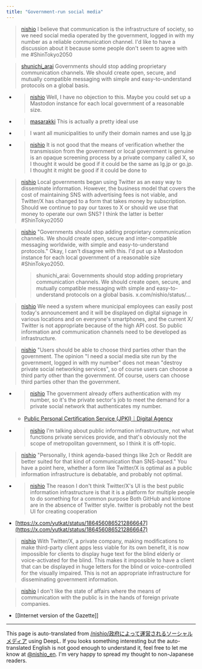 ```yaml
---
title: "Government-run social media"
---
```


> [nishio](https://x.com/nishio/status/1864525698121257224) I believe that communication is the infrastructure of society, so we need social media operated by the government, logged in with my number as a reliable communication channel. I'd like to have a discussion about it because some people don't seem to agree with me #ShinTokyo2050

> [shunichi_arai](https://x.com/shunichi_arai/status/1864550628514779339) Governments should stop adding proprietary communication channels. We should create open, secure, and mutually compatible messaging with simple and easy-to-understand protocols on a global basis.
- > [nishio](https://x.com/nishio/status/1864556320340496837) Well, I have no objection to this. Maybe you could set up a Mastodon instance for each local government of a reasonable size.
- > [masarakki](https://x.com/masarakki/status/1864661555587228094) This is actually a pretty ideal use
- >  I want all municipalities to unify their domain names and use lg.jp
- > [nishio](https://x.com/nishio/status/1864664024769810894) It is not good that the means of verification whether the transmission from the government or local government is genuine is an opaque screening process by a private company called X, so I thought it would be good if it could be the same as lg.jp or go.jp. I thought it might be good if it could be done to

> [nishio](https://x.com/nishio/status/1864557123449049562) Local governments began using Twitter as an easy way to disseminate information. However, the business model that covers the cost of maintaining SNS with advertising fees is not viable, and Twitter/X has changed to a form that takes money by subscription. Should we continue to pay our taxes to X or should we use that money to operate our own SNS? I think the latter is better #ShinTokyo2050

> [nishio](https://x.com/nishio/status/1864555458260029541) "Governments should stop adding proprietary communication channels. We should create open, secure and inter-compatible messaging worldwide, with simple and easy-to-understand protocols." Okay, I can't disagree with this. I'd put up a Mastodon instance for each local government of a reasonable size #ShinTokyo2050.
>  >shunichi_arai: Governments should stop adding proprietary communication channels. We should create open, secure, and mutually compatible messaging with simple and easy-to-understand protocols on a global basis. x.com/nishio/status/...

> [nishio](https://x.com/nishio/status/1864561658397642862) We need a system where municipal employees can easily post today's announcement and it will be displayed on digital signage in various locations and on everyone's smartphones, and the current X/ Twitter is not appropriate because of the high API cost. So public information and communication channels need to be developed as infrastructure.

> [nishio](https://x.com/nishio/status/1864635133535637668) "Users should be able to choose third parties other than the government. The opinion "I need a social media site run by the government, logged in with my number" does not mean "destroy private social networking services", so of course users can choose a third party other than the government. Of course, users can choose third parties other than the government.
- > [nishio](https://x.com/nishio/status/1864636148855042559) The government already offers authentication with my number, so it's the private sector's job to meet the demand for a private social network that authenticates my number.
    - [Public Personal Certification Service (JPKI)｜Digital Agency](https://www.digital.go.jp/policies/mynumber/private-business/jpki-introduction)
- > [nishio](https://x.com/nishio/status/1864636446789038543) I'm talking about public information infrastructure, not what functions private services provide, and that's obviously not the scope of metropolitan government, so I think it is off-topic.

> [nishio](https://x.com/nishio/status/1864638247592448230) "Personally, I think agenda-based things like 2ch or Reddit are better suited for that kind of communication than SNS-based."
>  You have a point here, whether a form like Twitter/X is optimal as a public information infrastructure is debatable, and probably not optimal.
- > [nishio](https://x.com/nishio/status/1864638933193380032) The reason I don't think Twitter/X's UI is the best public information infrastructure is that it is a platform for multiple people to do something for a common purpose Both GitHub and kintone are in the absence of Twitter style. twitter is probably not the best UI for creating cooperation
- [https://x.com/yutkat/status/1864560865212866647](https://x.com/yutkat/status/1864560865212866647)

> [nishio](https://x.com/nishio/status/1864665100482924771) With Twitter/X, a private company, making modifications to make third-party client apps less viable for its own benefit, it is now impossible for clients to display huge text for the blind elderly or voice-activated for the blind. This makes it impossible to have a client that can be displayed in huge letters for the blind or voice-controlled for the visually impaired. This is not an appropriate infrastructure for disseminating government information.

> [nishio](https://x.com/nishio/status/1864665269161087140) I don't like the state of affairs where the means of communication with the public is in the hands of foreign private companies.

- [[Internet version of the Gazette]]

---
This page is auto-translated from [/nishio/政府によって運営されるソーシャルメディア](https://scrapbox.io/nishio/政府によって運営されるソーシャルメディア) using DeepL. If you looks something interesting but the auto-translated English is not good enough to understand it, feel free to let me know at [@nishio_en](https://twitter.com/nishio_en). I'm very happy to spread my thought to non-Japanese readers.